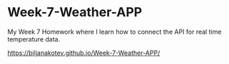 # Week-7-Weather-APP

My Week 7 Homework where I learn how to connect the API for real time temperature data. 

https://biljanakotev.github.io/Week-7-Weather-APP/
